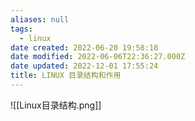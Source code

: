 ```yaml
---
aliases: null
tags:
  - linux
date created: 2022-06-20 19:58:18
date modified: 2022-06-06T22:36:27.000Z
date updated: 2022-12-01 17:55:24
title: LINUX 目录结构和作用
---
```



![[Linux目录结构.png]]
